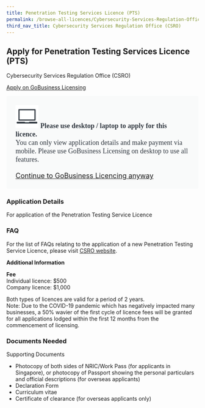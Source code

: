 ```yaml
---
title: Penetration Testing Services Licence (PTS)
permalink: /browse-all-licences/Cybersecurity-Services-Regulation-Office-(CSRO)/Penetration-Testing-Services-Licence-(PTS)
third_nav_title: Cybersecurity Services Regulation Office (CSRO)
---
```


## Apply for Penetration Testing Services Licence (PTS)

Cybersecurity Services Regulation Office (CSRO)

<a class="btn" id = "desktopNotice" href="https://licence1.business.gov.sg/feportal/web/frontier/eAdvisor?redirection=true&selectedLicenceIds=278" target="_blank" rel="noopener">Apply on GoBusiness Licensing</a>
<div id = "mobileNotice" style="background: #F9FAFA; border-radius: 5px; width: auto; height: auto; padding: 24px 24px; font-size: 18px; color: #313840;">
<img src="/images/laptop.svg" alt="" style="height: 60px; width: 60px; margin-left: 0px;">
<span style="font-weight: bold; font-family: hknova-bold; font-size: 18px; ">Please use desktop / laptop to apply for this licence.</span><br>
<span style="font-family: hknova-regular;">You can only view application details and make payment via mobile. Please use GoBusiness Licensing on desktop to use all features.</span><br><br>
<a id="mobileNotice" href="https://licence1.business.gov.sg/feportal/web/frontier/eAdvisor?redirection=true&selectedLicenceIds=278" target="_blank" rel="noopener">Continue to GoBusiness Licencing anyway</a>
</div>

<H3>Application Details</H3>

<p>For application of the Penetration Testing Service Licence</p>
<h3>FAQ</h3>
<p>For the list of FAQs relating to the application of a new Penetration Testing Service Licence, please visit <a href="http://www.csro.gov.sg" target="_blank" rel="noopener">CSRO website</a>.</p>
<p id="descDiv"></p>

<strong>Additional Information</strong>

<p><strong>Fee</strong><br />Individual licence: $500<br />Company licence: $1,000</p>
<p>Both types of licences are valid for a period of 2 years.<br />Note: Due to the COVID-19 pandemic which has negatively impacted many businesses, a 50% wavier of the first cycle of licence fees will be granted for all applications lodged within the first 12 months from the commencement of licensing.</p>

<H3>Documents Needed</H3>

<p>Supporting Documents</p>
<ul>
<li>Photocopy of both sides of NRIC/Work Pass (for applicants in Singapore), or photocopy of Passport showing the personal particulars and official descriptions (for overseas applicants)</li>
<li>Declaration Form</li>
<li>Curriculum vitae</li>
<li>Certificate of clearance (for overseas applicants only)</li>
</ul>

